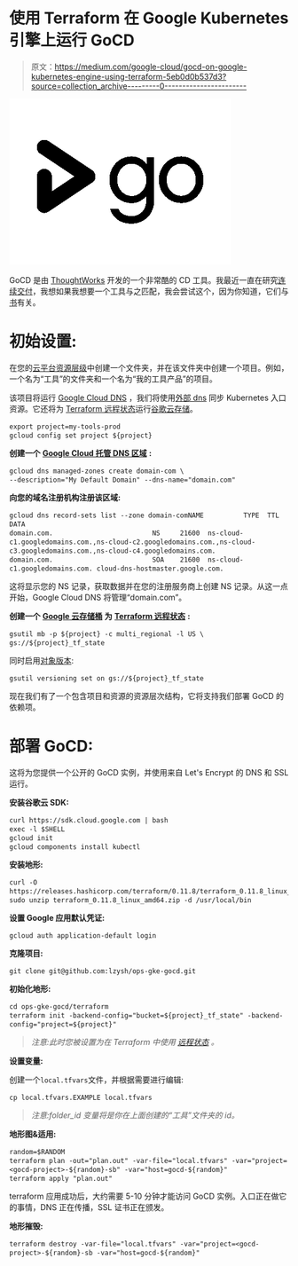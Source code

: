 # 使用 Terraform 在 Google Kubernetes 引擎上运行 GoCD

> 原文：<https://medium.com/google-cloud/gocd-on-google-kubernetes-engine-using-terraform-5eb0d0b537d3?source=collection_archive---------0----------------------->

![](img/858c51e03a49479e8d2394a73887ae56.png)

GoCD 是由 [ThoughtWorks](https://www.thoughtworks.com) 开发的一个非常酷的 CD 工具。我最近一直在研究[连续交付](https://www.thoughtworks.com/continuous-delivery)，我想如果我想要一个工具与之匹配，我会尝试这个，因为你知道，它们与[书](https://www.amazon.com/dp/0321601912)有关。

# 初始设置:

在您的[云平台资源层级](https://cloud.google.com/resource-manager/docs/cloud-platform-resource-hierarchy)中创建一个文件夹，并在该文件夹中创建一个项目。例如，一个名为“工具”的文件夹和一个名为“我的工具产品”的项目。

该项目将运行 [Google Cloud DNS](https://cloud.google.com/dns) ，我们将使用[外部 dns](https://github.com/kubernetes-incubator/external-dns) 同步 Kubernetes 入口资源。它还将为 [Terraform 远程状态](https://www.terraform.io/docs/state/remote.html)运行[谷歌云存储](https://cloud.google.com/storage)。

```
export project=my-tools-prod
gcloud config set project ${project}
```

**创建一个** [**Google Cloud 托管 DNS 区域**](https://cloud.google.com/dns/zones) **:**

```
gcloud dns managed-zones create domain-com \
--description="My Default Domain" --dns-name="domain.com"
```

**向您的域名注册机构注册该区域:**

```
gcloud dns record-sets list --zone domain-comNAME          TYPE  TTL    DATA
domain.com.                         NS     21600  ns-cloud-c1.googledomains.com.,ns-cloud-c2.googledomains.com.,ns-cloud-c3.googledomains.com.,ns-cloud-c4.googledomains.com.
domain.com.                         SOA    21600  ns-cloud-c1.googledomains.com. cloud-dns-hostmaster.google.com.
```

这将显示您的 NS 记录，获取数据并在您的注册服务商上创建 NS 记录。从这一点开始，Google Cloud DNS 将管理“domain.com”。

**创建一个** [**Google 云存储桶**](https://cloud.google.com/storage/docs/creating-buckets) **为** [**Terraform 远程状态**](https://www.terraform.io/docs/state/remote.html) **:**

```
gsutil mb -p ${project} -c multi_regional -l US \
gs://${project}_tf_state
```

同时启用[对象版本](https://cloud.google.com/storage/docs/object-versioning):

```
gsutil versioning set on gs://${project}_tf_state
```

现在我们有了一个包含项目和资源的资源层次结构，它将支持我们部署 GoCD 的依赖项。

# 部署 GoCD:

这将为您提供一个公开的 GoCD 实例，并使用来自 Let's Encrypt 的 DNS 和 SSL 运行。

**安装谷歌云 SDK:**

```
curl https://sdk.cloud.google.com | bash
exec -l $SHELL
gcloud init
gcloud components install kubectl
```

**安装地形:**

```
curl -O https://releases.hashicorp.com/terraform/0.11.8/terraform_0.11.8_linux_amd64.zip
sudo unzip terraform_0.11.8_linux_amd64.zip -d /usr/local/bin
```

**设置 Google 应用默认凭证:**

```
gcloud auth application-default login
```

**克隆项目:**

```
git clone git@github.com:lzysh/ops-gke-gocd.git
```

**初始化地形:**

```
cd ops-gke-gocd/terraform
terraform init -backend-config="bucket=${project}_tf_state" -backend-config="project=${project}"
```

> *注意:此时您被设置为在 Terraform 中使用* [*远程状态*](https://www.terraform.io/docs/state/remote.html) *。*

**设置变量:**

创建一个`local.tfvars`文件，并根据需要进行编辑:

```
cp local.tfvars.EXAMPLE local.tfvars
```

> *注意:folder_id 变量将是你在上面创建的“工具”文件夹的 id。*

**地形图&适用:**

```
random=$RANDOM
terraform plan -out="plan.out" -var-file="local.tfvars" -var="project=<gocd-project>-${random}-sb" -var="host=gocd-${random}"
terraform apply "plan.out"
```

terraform 应用成功后，大约需要 5-10 分钟才能访问 GoCD 实例。入口正在做它的事情，DNS 正在传播，SSL 证书正在颁发。

**地形摧毁:**

```
terraform destroy -var-file="local.tfvars" -var="project=<gocd-project>-${random}-sb -var="host=gocd-${random}"
```